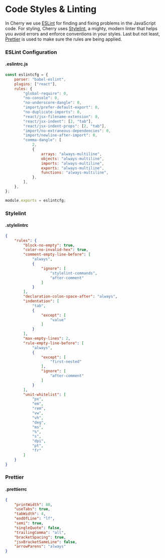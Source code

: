 # Code Styles & Linting

In Cherry we use [ESLint](https://eslint.org/) for finding and fixing problems in the JavaScript code. For styling, Cherry uses [Stylelint](https://stylelint.io/), a mighty, modern linter that helps you avoid errors and enforce conventions in your styles. Last but not least, [Prettier](https://prettier.io/) is used to make sure the rules are being applied.

### ESLint Configuration
#### .eslintrc.js
```javascript
const eslintcfg = {
	parser: "babel-eslint",
	plugins: ["react"],
	rules: {
		"global-require": 0,
		"no-console": 0,
		"no-underscore-dangle": 0,
		"import/prefer-default-export": 0,
		"no-duplicate-imports": 0,
		"react/jsx-filename-extension": 0,
		"react/jsx-indent": [2, "tab"],
		"react/jsx-indent-props": [2, "tab"],
		"import/no-extraneous-dependencies": 0,
		"import/newline-after-import": 0,
		"comma-dangle": [
			2,
			{
				arrays: "always-multiline",
				objects: "always-multiline",
				imports: "always-multiline",
				exports: "always-multiline",
				functions: "always-multiline",
			},
		],
	},
};

module.exports = eslintcfg;
```

### Stylelint
#### .stylelintrc
```json
{
	"rules": {
		"block-no-empty": true,
		"color-no-invalid-hex": true,
		"comment-empty-line-before": [
			"always",
			{
				"ignore": [
					"stylelint-commands",
					"after-comment"
				]
			}
		],
		"declaration-colon-space-after": "always",
		"indentation": [
			"tab",
			{
				"except": [
					"value"
				]
			}
		],
		"max-empty-lines": 2,
		"rule-empty-line-before": [
			"always",
			{
				"except": [
					"first-nested"
				],
				"ignore": [
					"after-comment"
				]
			}
		],
		"unit-whitelist": [
			"px",
			"em",
			"rem",
			"vw",
			"vh",
			"deg",
			"ms",
			"%",
			"s",
			"dpi",
			"pt",
			"fr"
		]
	}
}
```

### Prettier
#### .prettierrc
```json
{
	"printWidth": 80,
	"useTabs": true,
	"tabWidth": 4,
	"endOfLine": "lf",
	"semi": true,
	"singleQuote": false,
	"trailingComma": "all",
	"bracketSpacing": true,
	"jsxBracketSameLine": false,
	"arrowParens": "always"
}
```